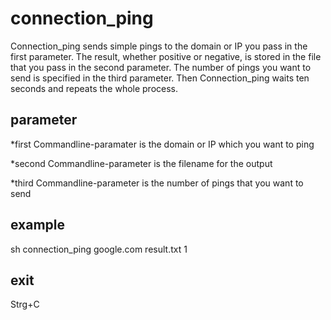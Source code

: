 # connection_ping
Connection_ping sends simple pings to the domain or IP you pass in the first parameter. The result, whether positive or negative, is stored in the file that you pass in the second parameter. The number of pings you want to send is specified in the third parameter. Then Connection_ping waits ten seconds and repeats the whole process.
## parameter

*first Commandline-paramater is the domain or IP which you want to ping

*second Commandline-parameter is the filename for the output

*third Commandline-parameter is the number of pings that you want to send

## example

sh connection_ping google.com result.txt 1

## exit

Strg+C